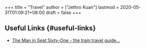 +++
title = "Travel"
author = ["Jethro Kuan"]
lastmod = 2020-05-31T01:09:21+08:00
draft = false
+++

## Useful Links {#useful-links}

- [The Man in Seat Sixty-One - the train travel guide...](https://www.seat61.com/)
